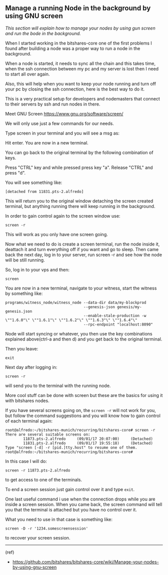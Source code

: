## Manage a running Node in the background by using GNU screen

*This section will explain how to manage your nodes by using gun screen and run the bode in the background.*

When I started working in the bitshares-core one of the first problems I found after building a node was a proper way to run a node in the background.

When a node is started, it needs to sync all the chain and this takes time, when the ssh connection between my pc and my server is lost then I need to start all over again.

Also, this will help when you want to keep your node running and turn off your pc by closing the ssh connection, here is the best way to do it.

This is a very practical setup for developers and nodemasters that connect to their servers by ssh and run nodes in there.

Meet GNU Screen https://www.gnu.org/software/screen/

We will only use just a few commands for our needs.

Type screen in your terminal and you will see a msg as:

Hit enter. You are now in a new terminal.

You can go back to the original terminal by the following combination of keys.

Press "CTRL" key and while pressed press key "a". Release "CTRL" and press "d".

You will see something like:

    [detached from 11831.pts-2.alfredo]

This will return you to the original window detaching the screen created terminal, but anything running there will keep running in the background.

In order to gain control again to the screen window use:

    screen -r

This will work as you only have one screen going.

Now what we need to do is create a screen terminal, run the node inside it, deattach it and turn everything off if you want and go to sleep. Then came back the next day, log in to your server, run screen -r and see how the node will be still running.

So, log in to your vps and then:

    screen

You are now in a new terminal, navigate to your witness, start the witness by something like:

    programs/witness_node/witness_node --data-dir data/my-blockprod 
                                       --genesis-json genesis/my-genesis.json 
                                       --enable-stale-production -w \""1.6.0"\" \""1.6.1"\" \""1.6.2"\" \""1.6.3"\" \""1.6.4"\" 
                                       --rpc-endpoint "localhost:8090"

Node will start syncing or whatever, you then use the key combinations explained above(ctrl-a and then d) and you get back to the original terminal.

Then you leave:

    exit

Next day after logging in:

    screen -r

will send you to the terminal with the running node.

More cool stuff can be done with screen but these are the basics for using it with bitshares nodes.

If you have several screens going on, the `screen -r` will not work for you, but follow the command suggestions and you will know how to gain control of each terminal again:

    root@alfredo:~/bitshares-munich/recurring/bitshares-core# screen -r
    There are several suitable screens on:
            11873.pts-2.alfredo     (09/01/17 20:07:00)     (Detached)
            11831.pts-2.alfredo     (09/01/17 19:55:18)     (Detached)
    Type "screen [-d] -r [pid.]tty.host" to resume one of them.
    root@alfredo:~/bitshares-munich/recurring/bitshares-core# 

In this case I will do:

    screen -r 11873.pts-2.alfredo

to get access to one of the terminals.

To end a screen session just gain control over it and type `exit`.

One last useful command i use when the connection drops while you are inside a screen session. When you came back, the screen command will tell you that the terminal is attached but you have no control over it.

What you need to use in that case is something like:

    screen -D -r '1234.somescreensession'

to recover your screen session.

***

(ref)
- https://github.com/bitshares/bitshares-core/wiki/Manage-your-nodes-by-using-gnu-screen



